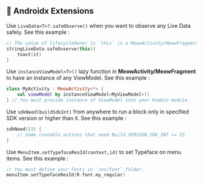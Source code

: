 ## 🧩 Androidx Extensions

Use `LiveData<T>?.safeObserve()` when you want to observe any Live Data safely. See this example : 

```kotlin
// The value of lifecycleOwner is `this` in a MeowActivity/MeowFragment
stringLiveData.safeOvserve(this){
	toast(it)
}
```

Use `instanceViewModel<T>()` lazy function  in **MeowActivity/MeowFragment** to have an instance of any ViewModel. See this example : 

```kotlin
class MyActivity : MeowActivity<*> {
    val viewModel by instanceViewModel<MyViewModel>()
} // You must provide instance of ViewModel into your Kodein module.
```

Use `sdkNeed(buildSdkInt)` from anywhere to run a block only in specified SDK version or higher than it. See this example : 

```kotlin
sdkNeed(23) {
    // Some runnable actions that need Build.VERSION.SDK_INT >= 23.
}
```

Use `MenuItem.setTypefaceResId(context,id)`  to set Typeface on menu items. See this example :

```kotlin
// You must define your fonts in `res/font` folder.
menuItem.setTypefaceResId(R.font.my_regular)
```

